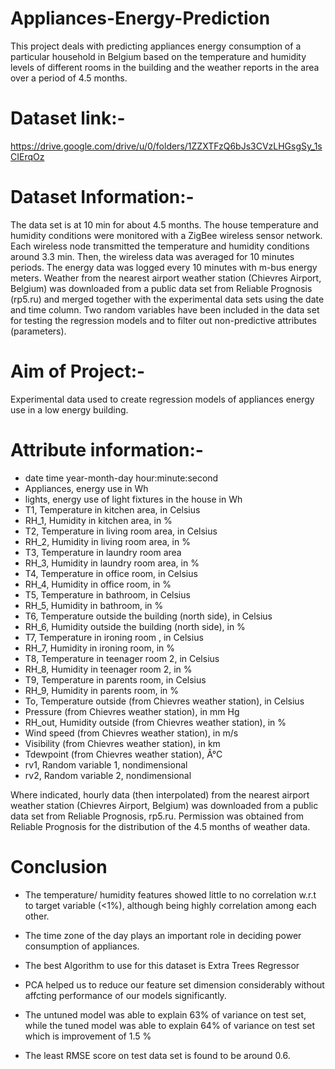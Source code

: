 # Appliances-Energy-Prediction
This project deals with predicting appliances energy consumption of a particular household in Belgium based on the temperature and humidity levels of different rooms in the building and the weather reports in the area over a period of 4.5 months.
# Dataset link:-
https://drive.google.com/drive/u/0/folders/1ZZXTFzQ6bJs3CVzLHGsgSy_1sCIErqOz
# Dataset Information:-
The data set is at 10 min for about 4.5 months. The house temperature and humidity conditions were monitored with a ZigBee wireless sensor network. Each wireless node transmitted the temperature and humidity conditions around 3.3 min. Then, the wireless data was averaged for 10 minutes periods. The energy data was logged every 10 minutes with m-bus energy meters. Weather from the nearest airport weather station (Chievres Airport, Belgium) was downloaded from a public data set from Reliable Prognosis (rp5.ru) and merged together with the experimental data sets using the date and time column. Two random variables have been included in the data set for testing the regression models and to filter out non-predictive attributes (parameters).
# Aim of Project:-
Experimental data used to create regression models of appliances energy use in a low energy building.
# Attribute information:-
* date time year-month-day hour:minute:second
* Appliances, energy use in Wh
* lights, energy use of light fixtures in the house in Wh
* T1, Temperature in kitchen area, in Celsius
* RH_1, Humidity in kitchen area, in %
* T2, Temperature in living room area, in Celsius
* RH_2, Humidity in living room area, in %
* T3, Temperature in laundry room area
* RH_3, Humidity in laundry room area, in %
* T4, Temperature in office room, in Celsius
* RH_4, Humidity in office room, in %
* T5, Temperature in bathroom, in Celsius
* RH_5, Humidity in bathroom, in %
* T6, Temperature outside the building (north side), in Celsius
* RH_6, Humidity outside the building (north side), in %
* T7, Temperature in ironing room , in Celsius
* RH_7, Humidity in ironing room, in %
* T8, Temperature in teenager room 2, in Celsius
* RH_8, Humidity in teenager room 2, in %
* T9, Temperature in parents room, in Celsius
* RH_9, Humidity in parents room, in %
* To, Temperature outside (from Chievres weather station), in Celsius
* Pressure (from Chievres weather station), in mm Hg
* RH_out, Humidity outside (from Chievres weather station), in %
* Wind speed (from Chievres weather station), in m/s
* Visibility (from Chievres weather station), in km
* Tdewpoint (from Chievres weather station), Â°C
* rv1, Random variable 1, nondimensional
* rv2, Random variable 2, nondimensional


Where indicated, hourly data (then interpolated) from the nearest airport weather station (Chievres Airport, Belgium) was downloaded from a public data set from Reliable Prognosis, rp5.ru. Permission was obtained from Reliable Prognosis for the distribution of the 4.5 months of weather data.
# Conclusion
* The temperature/ humidity features showed little to no correlation w.r.t to target variable (<1%), although being highly correlation among each other.

* The time zone of the day plays an important role in deciding power consumption of appliances.

* The best Algorithm to use for this dataset is Extra Trees Regressor

* PCA helped us to reduce our feature set dimension considerably without affcting performance of our models significantly.

* The untuned model was able to explain 63% of variance on test set, while the tuned model was able to explain 64% of variance on test set which is improvement of 1.5 %

* The least RMSE score on test data set is found to be around 0.6.
